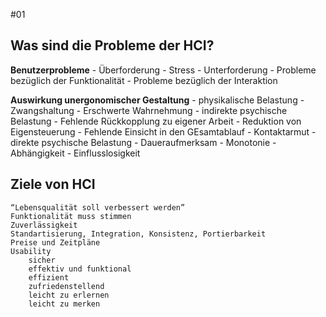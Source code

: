 #01

## Was sind die Probleme der HCI?
**Benutzerprobleme**
	- Überforderung
	- Stress
	- Unterforderung
	- Probleme bezüglich der Funktionalität
	- Probleme bezüglich der Interaktion

**Auswirkung unergonomischer Gestaltung**
	- physikalische Belastung
		- Zwangshaltung
		- Erschwerte Wahrnehmung
	- indirekte psychische Belastung
		- Fehlende Rückkopplung zu eigener Arbeit
		- Reduktion von Eigensteuerung
		- Fehlende Einsicht in den GEsamtablauf
		- Kontaktarmut
	- direkte psychische Belastung
		- Daueraufmerksam
		- Monotonie
		- Abhängigkeit
		- Einflusslosigkeit

## Ziele von HCI
	“Lebensqualität soll verbessert werden”
	Funktionalität muss stimmen
	Zuverlässigkeit
	Standartisierung, Integration, Konsistenz, Portierbarkeit
	Preise und Zeitpläne
	Usability
		sicher
		effektiv und funktional
		effizient
		zufriedenstellend
		leicht zu erlernen
		leicht zu merken